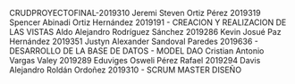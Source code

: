 CRUDPROYECTOFINAL-2019310
Jeremi Steven Ortiz Pérez 2019319
Spencer Abinadi Ortiz Hernández 2019191 - CREACION Y REALIZACION DE LAS VISTAS
Aldo Alejandro Rodríguez Sánchez 2019286
Kevin Josué Paz Hernández 2019351
Justyn Alexander Sandoval Paredes 2019636 - DESARROLLO DE LA  BASE DE DATOS - MODEL DAO
Cristian Antonio Vargas Valey  2019289
Eduviges Osweli Pérez Rafael 2019294
Davis Alejandro Roldán Ordoñez 2019310 - SCRUM MASTER DISEÑO
